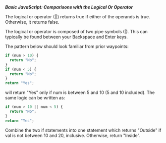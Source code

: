 ***Basic JavaScript: Comparisons with the Logical Or Operator***

The logical or operator (||) returns true if either of the operands is true. Otherwise, it returns false.

The logical or operator is composed of two pipe symbols (|). This can typically be found between your Backspace and Enter keys.

The pattern below should look familiar from prior waypoints:

```javascript
if (num > 10) {
  return "No";
}
if (num < 5) {
  return "No";
}
return "Yes";
```

will return "Yes" only if num is between 5 and 10 (5 and 10 included). The same logic can be written as:

```javascript
if (num > 10 || num < 5) {
  return "No";
}
return "Yes";
```

Combine the two if statements into one statement which returns "Outside" if val is not between 10 and 20, inclusive. Otherwise, return "Inside".
